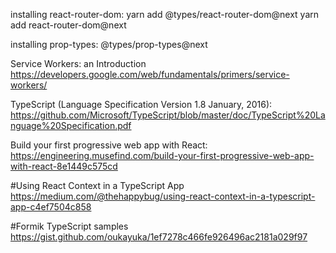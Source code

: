 installing react-router-dom:
yarn add @types/react-router-dom@next
yarn add react-router-dom@next

installing prop-types:
@types/prop-types@next

Service Workers: an Introduction
https://developers.google.com/web/fundamentals/primers/service-workers/

TypeScript (Language Specification Version 1.8 January, 2016):
https://github.com/Microsoft/TypeScript/blob/master/doc/TypeScript%20Language%20Specification.pdf

Build your first progressive web app with React:
https://engineering.musefind.com/build-your-first-progressive-web-app-with-react-8e1449c575cd

#Using React Context in a TypeScript App
https://medium.com/@thehappybug/using-react-context-in-a-typescript-app-c4ef7504c858

#Formik TypeScript samples
https://gist.github.com/oukayuka/1ef7278c466fe926496ac2181a029f97